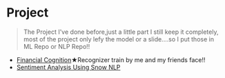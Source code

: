 # Project
> The Project I've done before,just a little part I still keep it completely, most of the project only lefy the model or a slide....so I put those in ML Repo or NLP Repo!!

* [Financial Cognition](https://github.com/h30306/Learning-Notes/tree/master/Project/Financial%20cognition)★Recognizer train by me and my friends face!!
* [Sentiment Analysis Using Snow NLP](https://github.com/h30306/Learning-Notes/tree/master/Project/Snow%20NLP)
